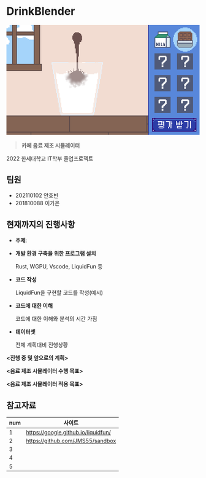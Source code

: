 # DrinkBlender

![Concept](Concept.png)

>**카페 음료 제조 시뮬레이터** 

2022 한세대학교 IT학부 졸업프로젝트

## 팀원
- 202110102 안호빈
- 201810088 이가은

## 현재까지의 진행사항

* **주제**:


* **개발 환경 구축을 위한 프로그램 설치**

  Rust, WGPU, Vscode, LiquidFun 등

* **코드 작성**

  LiquidFun을 구현할 코드를 작성(예시)

* **코드에 대한 이해**
  
  코드에 대한 이해와 분석의 시간 가짐

* **데이터셋**

  전체 계획대비 진행상황

 **<진행 중 및 앞으로의 계획>**


 **<음료 제조 시뮬레이터 수행 목표>**


 **<음료 제조 시뮬레이터 적용 목표>**<br>
 


 
## 참고자료

num| 사이트
--------- | ---------
1 | https://google.github.io/liquidfun/
2 | https://github.com/JMS55/sandbox
3 |
4 | 
5 | 
